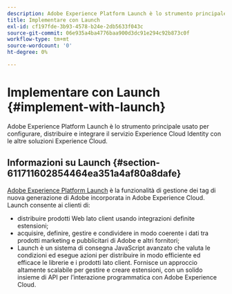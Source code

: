 ```yaml
---
description: Adobe Experience Platform Launch è lo strumento principale usato per configurare, distribuire e integrare il servizio Experience Cloud Identity con le altre soluzioni Experience Cloud.
title: Implementare con Launch
exl-id: cf197fde-3b93-4578-b24e-2db5633f043c
source-git-commit: 06e935a4ba4776baa900d3dc91e294c92b873c0f
workflow-type: tm+mt
source-wordcount: '0'
ht-degree: 0%

---
```


# Implementare con Launch {#implement-with-launch}

Adobe Experience Platform Launch è lo strumento principale usato per configurare, distribuire e integrare il servizio Experience Cloud Identity con le altre soluzioni Experience Cloud.

## Informazioni su Launch  {#section-611711602854464ea351a4af80a8dafe}

[Adobe Experience Platform Launch](https://experienceleague.adobe.com/docs/launch/using/home.html) è la funzionalità di gestione dei tag di nuova generazione di Adobe incorporata in Adobe Experience Cloud. Launch consente ai clienti di:

* distribuire prodotti Web lato client usando integrazioni definite estensioni;
* acquisire, definire, gestire e condividere in modo coerente i dati tra prodotti marketing e pubblicitari di Adobe e altri fornitori;
* Launch è un sistema di consegna JavaScript avanzato che valuta le condizioni ed esegue azioni per distribuire in modo efficiente ed efficace le librerie e i prodotti lato client. Fornisce un approccio altamente scalabile per gestire e creare estensioni, con un solido insieme di API per l’interazione programmatica con Adobe Experience Cloud.
